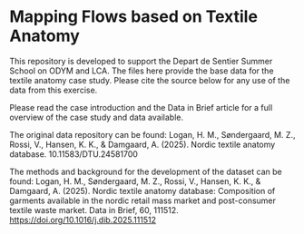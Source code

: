 # Mapping Flows based on Textile Anatomy 

This repository is developed to support the Depart de Sentier Summer School on ODYM and LCA. The files here provide the base data for the textile anatomy case study. Please cite the source below for any use of the data from this exercise.

Please read the case introduction and the Data in Brief article for a full overview of the case study and data available. 

The original data repository can be found: 
Logan, H. M., Søndergaard, M. Z., Rossi, V., Hansen, K. K., & Damgaard, A. (2025). Nordic textile anatomy database. 10.11583/DTU.24581700

The methods and background for the development of the dataset can be found: 
Logan, H. M., Søndergaard, M. Z., Rossi, V., Hansen, K. K., & Damgaard, A. (2025). Nordic textile anatomy database: Composition of garments available in the nordic retail mass market and post-consumer textile waste market. Data in Brief, 60, 111512. https://doi.org/10.1016/j.dib.2025.111512
